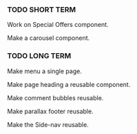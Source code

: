 ### TODO SHORT TERM ###

<!-- Style {{ Home }}, {{ About }}, and {{ Services }}. -->

Work on Special Offers component.

Make a carousel component.


### TODO LONG TERM ###

Make menu a single page.

Make page heading a reusable component.

Make comment bubbles reusable.

Make parallax footer reusable.

Make the Side-nav reusable.

<!-- Fix Services order implementation. -->
